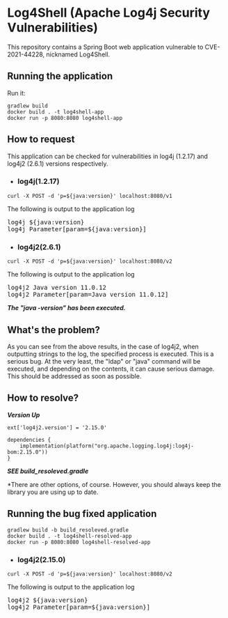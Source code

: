 # Log4Shell (Apache Log4j Security Vulnerabilities)

This repository contains a Spring Boot web application vulnerable to CVE-2021-44228, nicknamed Log4Shell.

## Running the application

Run it:
```
gradlew build
docker build . -t log4shell-app
docker run -p 8080:8080 log4shell-app
```

## How to request

This application can be checked for vulnerabilities in log4j (1.2.17) and log4j2 (2.6.1) versions respectively.

- ### log4j(1.2.17)
```
curl -X POST -d 'p=${java:version}' localhost:8080/v1
```
The following is output to the application log

<pre>
log4j ${java:version}
log4j Parameter[param=${java:version}]
</pre>

- ### log4j2(2.6.1)
```
curl -X POST -d 'p=${java:version}' localhost:8080/v2
```
The following is output to the application log

<pre>
log4j2 Java version 11.0.12
log4j2 Parameter[param=Java version 11.0.12]
</pre>

***The "java -version" has been executed.***

## What's the problem?

As you can see from the above results, in the case of log4j2, when outputting strings to the log, the specified process is executed. This is a serious bug. At the very least, the "ldap" or "java" command will be executed, and depending on the contents, it can cause serious damage. This should be addressed as soon as possible.

## How to resolve?

***Version Up***

```
ext['log4j2.version'] = '2.15.0'

dependencies {
    implementation(platform("org.apache.logging.log4j:log4j-bom:2.15.0"))
}
```
***SEE build_resoleved.gradle***

*There are other options, of course. However, you should always keep the library you are using up to date.

## Running the bug fixed application

```
gradlew build -b build_resoleved.gradle
docker build . -t log4shell-resolved-app
docker run -p 8080:8080 log4shell-resolved-app
```
- ### log4j2(2.15.0)
```
curl -X POST -d 'p=${java:version}' localhost:8080/v2
```
The following is output to the application log

<pre>
log4j2 ${java:version}
log4j2 Parameter[param=${java:version}]
</pre>
